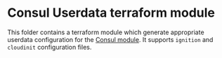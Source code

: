 # Consul Userdata terraform module

This folder contains a terraform module which generate appropriate userdata configuration for the [Consul module](https://github.com/ovh/terraform-ovh-publiccloud-consul). It supports `ignition` and `cloudinit` configuration files.

